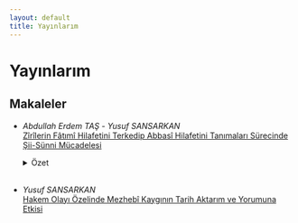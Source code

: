 ```yaml
---
layout: default
title: Yayınlarım
---
```


# Yayınlarım

## Makaleler

-  _Abdullah Erdem TAŞ_ - _Yusuf SANSARKAN_<br>
<a target="_blank" href="http://www.emakalat.com/tr/pub/issue/50272/660384">Zîrîlerin Fâtımî Hilafetini Terkedip Abbasî Hilafetini Tanımaları Sürecinde Şii-Sünni Mücadelesi</a>
    <details>
            <summary>Özet</summary>
            <p>İlk Kuzey Afrika fetihlerinden itibaren Berberîlerin merkezî yönetimle sıkıntılar yaşadığı bilinmektedir. Başlarda irtidat etmeye meyilli olan Berberîler, zaman içerisinde irtidattan vazgeçip muhalif siyasî-dinî fırkalara intisap etmeyi tercih ettiler. 8. yüzyılda Hâricîliğin etkili olduğu Kuzey Afrika'da 10. yüzyılda diğer bir muhalif fırka olan İsmailî Şiîlik Berberîler arasında yayılma imkânı buldu. Fâtımîlerin, Kutâme kabilesinin desteğiyle Ağlebî emaretini yıkmaları ve İfrikiye'de devletlerini kurmaları bölgede önemli hadiselerin de fitilini ateşledi. Hem Hâricîler hem de Sünnîler bu yeni otoriteye itaat etmeyeceklerini gösterdiler. Fâtımîler zor da olsa bu isyanları bastırmayı başardılar. Ancak başşehrin İfrikiye'den Mısır'a taşınması bir süre sonra Fâtımîlerin Kuzey Afrika'daki hâkimiyetlerini zayıflatmaya başladı. Kendilerine bağlı olarak Kuzey Afrika'yı yöneten Zîrî hanedanının müstakil olma teşebbüslerini farklı siyasî manevralarla uzun bir dönem engelleyen Fâtımîler, 11. yüzyılın ortalarına gelindiğinde artık Zîrîleri kontrol edemez hâle gelmişti. Hanedandan Muiz b. Bâdis, Sünnî âlimlerin de desteğiyle Fâtımîlerden bağımsız olmak siyasetini dinî alana da taşıdı ve Şiîlere karşı Sünnîleri destekledi. Bu makâlede Zîrî Emiri Muiz döneminde (406-454 | 1016-1062) özellikle Mâlikî âlimlerin halk ve emir üzerindeki nüfuzu ile bu nüfuzun Şiî-Sünnî mücadelesindeki etkisi siyasî ve içtimaî yansımaları açısından ele alınacaktır.</p>
    </details><br>

- _Yusuf SANSARKAN_<br>
<a href="/_publish/hakem_olayi.md">Hakem Olayı Özelinde Mezhebî Kaygının Tarih Aktarım ve Yorumuna Etkisi</a>


